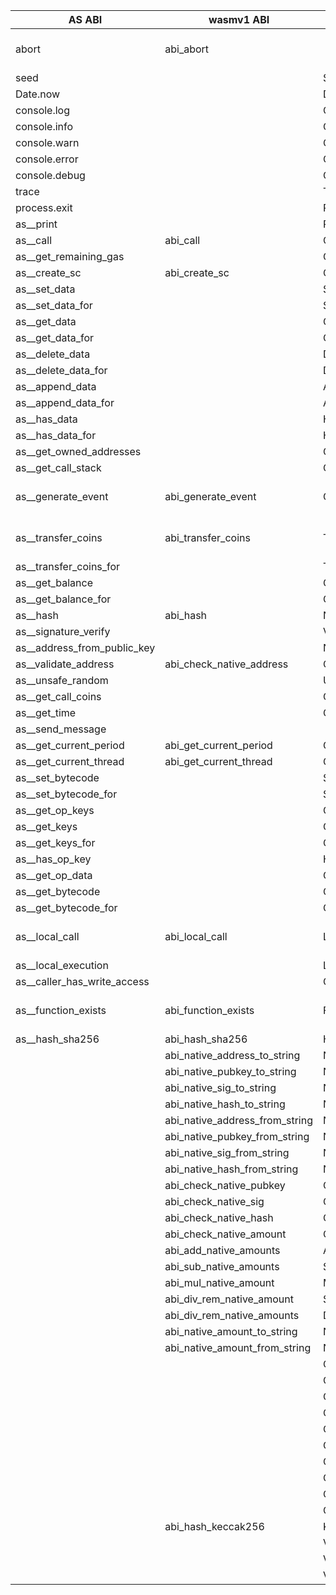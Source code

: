 | AS ABI                      | wasmv1 ABI                     | proto                               | comment             |
| --------------------------- | ------------------------------ | ----------------------------------- | ------------------- |
| abort                       | abi_abort                      |                                     | working need update |
| seed                        |                                | SeedResult                          |                     |
| Date.now                    |                                | DateNowResult                       |                     |
| console.log                 |                                | ConsolePutResult                    |                     |
| console.info                |                                | ConsolePutResult                    |                     |
| console.warn                |                                | ConsolePutResult                    |                     |
| console.error               |                                | ConsolePutResult                    |                     |
| console.debug               |                                | ConsolePutResult                    |                     |
| trace                       |                                | TraceResult                         |                     |
| process.exit                |                                | ProcessExitResult                   |                     |
| as__print                   |                                | PrintResult                         |                     |
| as__call                    | abi_call                       | CallResponse                        |                     |
| as__get_remaining_gas       |                                | GetRemainingGasResult               |                     |
| as__create_sc               | abi_create_sc                  | CreateSCResult                      |                     |
| as__set_data                |                                | SetDataResult                       |                     |
| as__set_data_for            |                                | SetDataForResult                    |                     |
| as__get_data                |                                | GetDataResult                       |                     |
| as__get_data_for            |                                | GetDataForResult                    |                     |
| as__delete_data             |                                | DeleteDataResult                    |                     |
| as__delete_data_for         |                                | DeleteDataForResult                 |                     |
| as__append_data             |                                | AppendDataResult                    |                     |
| as__append_data_for         |                                | AppendDataForResult                 |                     |
| as__has_data                |                                | HasDataResult                       |                     |
| as__has_data_for            |                                | HasDataForResult                    |                     |
| as__get_owned_addresses     |                                | GetOwnedAddressesResult             |                     |
| as__get_call_stack          |                                | GetCallStackResult                  |                     |
| as__generate_event          | abi_generate_event             | GenerateEventResult                 | working need update |
| as__transfer_coins          | abi_transfer_coins             | TransferCoinsResult                 | working need update |
| as__transfer_coins_for      |                                | TransferCoinsForResult              |                     |
| as__get_balance             |                                | GetBalanceResult                    |                     |
| as__get_balance_for         |                                | GetBalanceForResult                 |                     |
| as__hash                    | abi_hash                       | NativeHashResult                    |                     |
| as__signature_verify        |                                | VerifyNativeSigResult               |                     |
| as__address_from_public_key |                                | NativeAddressFromNativePubKeyResult |                     |
| as__validate_address        | abi_check_native_address       | CheckNativeAddressResult            |                     |
| as__unsafe_random           |                                | UnsafeRandomResult                  |                     |
| as__get_call_coins          |                                | GetCallCoinsResult                  |                     |
| as__get_time                |                                | GetNativeTimeResult                 |                     |
| as__send_message            |                                |                                     |                     |
| as__get_current_period      | abi_get_current_period         | GetCurrentPeriodResult              |                     |
| as__get_current_thread      | abi_get_current_thread         | GetCurrentThreadResult              |                     |
| as__set_bytecode            |                                | SetBytecodeResult                   |                     |
| as__set_bytecode_for        |                                | SetBytecodeForResult                |                     |
| as__get_op_keys             |                                | GetOpKeysResult                     |                     |
| as__get_keys                |                                | GetKeysResult                       |                     |
| as__get_keys_for            |                                | GetKeysForResult                    |                     |
| as__has_op_key              |                                | HasOpKeyResult                      |                     |
| as__get_op_data             |                                | GetOpDataResult                     |                     |
| as__get_bytecode            |                                | GetBytecodeResult                   |                     |
| as__get_bytecode_for        |                                | GetBytecodeForResult                |                     |
| as__local_call              | abi_local_call                 | LocalCallResponse                   | working need update |
| as__local_execution         |                                | LocalExecutionResponse              |                     |
| as__caller_has_write_access |                                | CallerHasWriteAccessResult          |                     |
| as__function_exists         | abi_function_exists            | FunctionExistsResult                | working need update |
| as__hash_sha256             | abi_hash_sha256                | HashSha256Result                    |                     |
|                             | abi_native_address_to_string   | NativeAddressToStringResult         |                     |
|                             | abi_native_pubkey_to_string    | NativePubKeyToStringResult          |                     |
|                             | abi_native_sig_to_string       | NativeSigToStringResult             |                     |
|                             | abi_native_hash_to_string      | NativeHashToStringResult            |                     |
|                             | abi_native_address_from_string | NativeAddressFromStringResult       |                     |
|                             | abi_native_pubkey_from_string  | NativePubKeyFromStringResult        |                     |
|                             | abi_native_sig_from_string     | NativeSigFromStringResult           |                     |
|                             | abi_native_hash_from_string    | NativeHashFromStringResult          |                     |
|                             | abi_check_native_pubkey        | CheckNativePubKeyResult             |                     |
|                             | abi_check_native_sig           | CheckNativeSigResult                |                     |
|                             | abi_check_native_hash          | CheckNativeHashResult               |                     |
|                             | abi_check_native_amount        | CheckNativeAmountResult             |                     |
|                             | abi_add_native_amounts         | AddNativeAmountsResult              |                     |
|                             | abi_sub_native_amounts         | SubNativeAmountsResult              |                     |
|                             | abi_mul_native_amount          | MulNativeAmountResult               |                     |
|                             | abi_div_rem_native_amount      | ScalarDivRemNativeAmountResult      |                     |
|                             | abi_div_rem_native_amounts     | DivRemNativeAmountResult            |                     |
|                             | abi_native_amount_to_string    | NativeAmountToStringResult          |                     |
|                             | abi_native_amount_from_string  | NativeAmountFromStringResult        |                     |
|                             |                                | CheckedAddNativeTimeResult          |                     |
|                             |                                | CheckedSubNativeTimeResult          |                     |
|                             |                                | CheckedMulNativeTimeResult          |                     |
|                             |                                | CheckedScalarDivRemNativeTimeResult |                     |
|                             |                                | CheckedDivRemNativeTimeResult       |                     |
|                             |                                | CompareNativeTimeResult             |                     |
|                             |                                | CompareNativeAddressResult          |                     |
|                             |                                | CompareNativePubKeyResult           |                     |
|                             |                                | CompareNativeSigResult              |                     |
|                             |                                | CompareNativeAmountResult           |                     |
|                             | abi_hash_keccak256             | Keccak256Result                     |                     |
|                             |                                | VerifyEvmSigResult                  |                     |
|                             |                                | VerifyBlsSingleSigResult            |                     |
|                             |                                | VerifyBlsMultiSigResult             |                     |